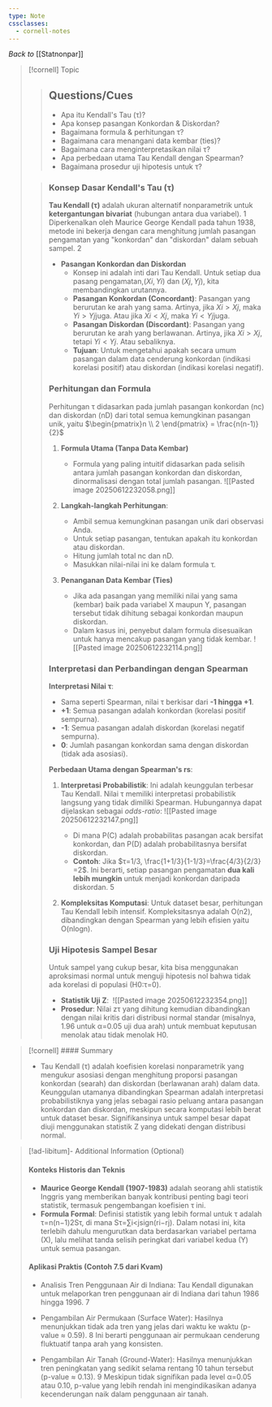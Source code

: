 ```yaml
---
type: Note
cssclasses:
  - cornell-notes
---
```

_Back to_ [[Statnonpar]]
> [!cornell] Topic
> > ## Questions/Cues
> > 
> > - Apa itu Kendall's Tau (τ)?
> > - Apa konsep pasangan Konkordan & Diskordan?
> > - Bagaimana formula & perhitungan τ?
> > - Bagaimana cara menangani data kembar (ties)?
> > - Bagaimana cara menginterpretasikan nilai τ?
> > - Apa perbedaan utama Tau Kendall dengan Spearman?
> > - Bagaimana prosedur uji hipotesis untuk τ?
> 
> > ### Konsep Dasar Kendall's Tau (τ)
> >
> > **Tau Kendall (τ)** adalah ukuran alternatif nonparametrik untuk **ketergantungan bivariat** (hubungan antara dua variabel). 1 Diperkenalkan oleh Maurice George Kendall pada tahun 1938, metode ini bekerja dengan cara menghitung jumlah pasangan pengamatan yang "konkordan" dan "diskordan" dalam sebuah sampel. 2
> > - **Pasangan Konkordan dan Diskordan**
> >     - Konsep ini adalah inti dari Tau Kendall. Untuk setiap dua pasang pengamatan,$(Xi​,Yi​)$ dan $(Xj​,Yj​)$, kita membandingkan urutannya.
> >     - **Pasangan Konkordan (Concordant)**: Pasangan yang berurutan ke arah yang sama. Artinya, jika $Xi​>Xj$​, maka $Yi​>Yj$​ juga. Atau jika $Xi​<Xj​$, maka $Yi​<Yj​$ juga.
> >     - **Pasangan Diskordan (Discordant)**: Pasangan yang berurutan ke arah yang berlawanan. Artinya, jika $Xi​>Xj$​, tetapi $Yi​<Yj​$. Atau sebaliknya.
> >     - **Tujuan**: Untuk mengetahui apakah secara umum pasangan dalam data cenderung konkordan (indikasi korelasi positif) atau diskordan (indikasi korelasi negatif).
> > 
> > ### Perhitungan dan Formula
> > Perhitungan τ didasarkan pada jumlah pasangan konkordan (nc​) dan diskordan (nD​) dari total semua kemungkinan pasangan unik, yaitu $\begin{pmatrix}n \\ 2​ \end{pmatrix} = \frac{n(n-1)}{2}​$
> >
> > 1. **Formula Utama (Tanpa Data Kembar)**
> >     - Formula yang paling intuitif didasarkan pada selisih antara jumlah pasangan konkordan dan diskordan, dinormalisasi dengan total jumlah pasangan. 
> >     ![[Pasted image 20250612232058.png]]
> > 1. **Langkah-langkah Perhitungan**:  
> >     - Ambil semua kemungkinan pasangan unik dari observasi Anda.
> >     - Untuk setiap pasangan, tentukan apakah itu konkordan atau diskordan.
> >     - Hitung jumlah total nc​ dan nD​.
> >     - Masukkan nilai-nilai ini ke dalam formula τ.
> > 3. **Penanganan Data Kembar (Ties)**
> >     
> >     - Jika ada pasangan yang memiliki nilai yang sama (kembar) baik pada variabel X maupun Y, pasangan tersebut tidak dihitung sebagai konkordan maupun diskordan.
> >     - Dalam kasus ini, penyebut dalam formula disesuaikan untuk hanya mencakup pasangan yang tidak kembar.
> >     ![[Pasted image 20250612232114.png]]
> > 
> > ### Interpretasi dan Perbandingan dengan Spearman
> > 
> > **Interpretasi Nilai τ**:
> > 
> > - Sama seperti Spearman, nilai τ berkisar dari **-1 hingga +1**.
> > - **+1**: Semua pasangan adalah konkordan (korelasi positif sempurna).
> > - **-1**: Semua pasangan adalah diskordan (korelasi negatif sempurna).
> > - **0**: Jumlah pasangan konkordan sama dengan diskordan (tidak ada asosiasi).
> > 
> > **Perbedaan Utama dengan Spearman's rs​**:
> > 
> > 1. **Interpretasi Probabilistik**: Ini adalah keunggulan terbesar Tau Kendall. Nilai τ memiliki interpretasi probabilistik langsung yang tidak dimiliki Spearman. Hubungannya dapat dijelaskan sebagai _odds-ratio_:
> > 	![[Pasted image 20250612232147.png]]
> >     - Di mana P(C) adalah probabilitas pasangan acak bersifat konkordan, dan P(D) adalah probabilitasnya bersifat diskordan.
> >     - **Contoh**: Jika $τ=1/3, \frac{1+1/3}{1-1/3​}=\frac{4/3}{2/3}​=2$. Ini berarti, setiap pasangan pengamatan **dua kali lebih mungkin** untuk menjadi konkordan daripada diskordan. 5
> >         
> > 1. **Kompleksitas Komputasi**: Untuk dataset besar, perhitungan Tau Kendall lebih intensif. Kompleksitasnya adalah O(n2), dibandingkan dengan Spearman yang lebih efisien yaitu O(nlogn).
> >     
> > 
> > ### Uji Hipotesis Sampel Besar
> > 
> > Untuk sampel yang cukup besar, kita bisa menggunakan aproksimasi normal untuk menguji hipotesis nol bahwa tidak ada korelasi di populasi (H0​:τ=0).
> > 
> > - **Statistik Uji Z**: ​​
> > ![[Pasted image 20250612232354.png]]
> > - **Prosedur**: Nilai zτ​ yang dihitung kemudian dibandingkan dengan nilai kritis dari distribusi normal standar (misalnya, 1.96 untuk α=0.05 uji dua arah) untuk membuat keputusan menolak atau tidak menolak H0​.

> [!cornell] #### Summary
> 
> - Tau Kendall (τ) adalah koefisien korelasi nonparametrik yang mengukur asosiasi dengan menghitung proporsi pasangan konkordan (searah) dan diskordan (berlawanan arah) dalam data. Keunggulan utamanya dibandingkan Spearman adalah interpretasi probabilistiknya yang jelas sebagai rasio peluang antara pasangan konkordan dan diskordan, meskipun secara komputasi lebih berat untuk dataset besar. Signifikansinya untuk sampel besar dapat diuji menggunakan statistik Z yang didekati dengan distribusi normal.

> [!ad-libitum]- Additional Information (Optional)
> 
> #### Konteks Historis dan Teknis
> 
> - **Maurice George Kendall (1907-1983)** adalah seorang ahli statistik Inggris yang memberikan banyak kontribusi penting bagi teori statistik, termasuk pengembangan koefisien τ ini.
> - **Formula Formal**: Definisi statistik yang lebih formal untuk τ adalah τ=n(n−1)2Sτ​​, di mana Sτ​=∑i<j​sign(ri​−rj​). Dalam notasi ini, kita terlebih dahulu mengurutkan data berdasarkan variabel pertama (X), lalu melihat tanda selisih peringkat dari variabel kedua (Y) untuk semua pasangan.
> 
> #### Aplikasi Praktis (Contoh 7.5 dari Kvam)
> 
> - Analisis Tren Penggunaan Air di Indiana: Tau Kendall digunakan untuk melaporkan tren penggunaan air di Indiana dari tahun 1986 hingga 1996. 7
> 
> - Pengambilan Air Permukaan (Surface Water): Hasilnya menunjukkan tidak ada tren yang jelas dari waktu ke waktu (p-value ≈ 0.59). 8 Ini berarti penggunaan air permukaan cenderung fluktuatif tanpa arah yang konsisten.
> 
> - Pengambilan Air Tanah (Ground-Water): Hasilnya menunjukkan tren peningkatan yang sedikit selama rentang 10 tahun tersebut (p-value ≈ 0.13). 9 Meskipun tidak signifikan pada level α=0.05 atau 0.10, p-value yang lebih rendah ini mengindikasikan adanya kecenderungan naik dalam penggunaan air tanah.